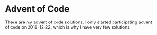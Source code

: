 # Advent of Code
These are my advent of code solutions. I only started participating advent of code on 2019-12-22, which is why I have very few solutions.
